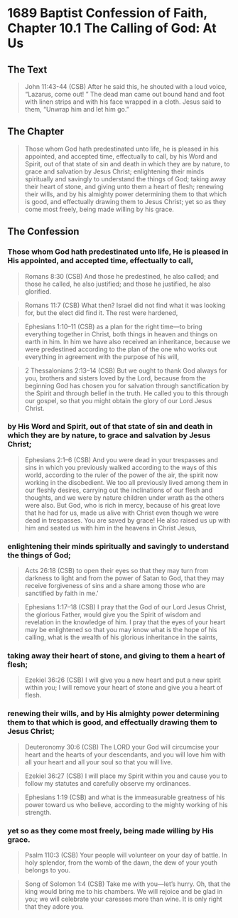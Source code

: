 # 1689 Baptist Confession of Faith, Chapter 10.1 The Calling of God: At Us

## The Text

>John 11:43-44 (CSB) After he said this, he shouted with a loud voice, “Lazarus, come out! ” The dead man came out bound hand and foot with linen strips and with his face wrapped in a cloth. Jesus said to them, “Unwrap him and let him go.”

## The Chapter

>Those whom God hath predestinated unto life, he is pleased in his appointed, and accepted time, effectually to call, by his Word and Spirit, out of that state of sin and death in which they are by nature, to grace and salvation by Jesus Christ; enlightening their minds spiritually and savingly to understand the things of God; taking away their heart of stone, and giving unto them a heart of flesh; renewing their wills, and by his almighty power determining them to that which is good, and effectually drawing them to Jesus Christ; yet so as they come most freely, being made willing by his grace.

## The Confession

### Those whom God hath predestinated unto life, He is pleased in His appointed, and accepted time, effectually to call,

>Romans 8:30 (CSB) And those he predestined, he also called; and those he called, he also justified; and those he justified, he also glorified.

>Romans 11:7 (CSB) What then? Israel did not find what it was looking for, but the elect did find it. The rest were hardened,

>Ephesians 1:10–11 (CSB) as a plan for the right time—to bring everything together in Christ, both things in heaven and things on earth in him. In him we have also received an inheritance, because we were predestined according to the plan of the one who works out everything in agreement with the purpose of his will,

>2 Thessalonians 2:13–14 (CSB) But we ought to thank God always for you, brothers and sisters loved by the Lord, because from the beginning God has chosen you for salvation through sanctification by the Spirit and through belief in the truth. He called you to this through our gospel, so that you might obtain the glory of our Lord Jesus Christ.

### by His Word and Spirit, out of that state of sin and death in which they are by nature, to grace and salvation by Jesus Christ;

>Ephesians 2:1–6 (CSB) And you were dead in your trespasses and sins in which you previously walked according to the ways of this world, according to the ruler of the power of the air, the spirit now working in the disobedient. We too all previously lived among them in our fleshly desires, carrying out the inclinations of our flesh and thoughts, and we were by nature children under wrath as the others were also. But God, who is rich in mercy, because of his great love that he had for us, made us alive with Christ even though we were dead in trespasses. You are saved by grace! He also raised us up with him and seated us with him in the heavens in Christ Jesus,

### enlightening their minds spiritually and savingly to understand the things of God;

>Acts 26:18 (CSB) to open their eyes so that they may turn from darkness to light and from the power of Satan to God, that they may receive forgiveness of sins and a share among those who are sanctified by faith in me.’

>Ephesians 1:17–18 (CSB) I pray that the God of our Lord Jesus Christ, the glorious Father, would give you the Spirit of wisdom and revelation in the knowledge of him. I pray that the eyes of your heart may be enlightened so that you may know what is the hope of his calling, what is the wealth of his glorious inheritance in the saints,

### taking away their heart of stone, and giving to them a heart of flesh;

>Ezekiel 36:26 (CSB) I will give you a new heart and put a new spirit within you; I will remove your heart of stone and give you a heart of flesh.

### renewing their wills, and by His almighty power determining them to that which is good, and effectually drawing them to Jesus Christ;

>Deuteronomy 30:6 (CSB) The LORD your God will circumcise your heart and the hearts of your descendants, and you will love him with all your heart and all your soul so that you will live.

>Ezekiel 36:27 (CSB) I will place my Spirit within you and cause you to follow my statutes and carefully observe my ordinances.

>Ephesians 1:19 (CSB) and what is the immeasurable greatness of his power toward us who believe, according to the mighty working of his strength.

### yet so as they come most freely, being made willing by His grace.

>Psalm 110:3 (CSB) Your people will volunteer on your day of battle. In holy splendor, from the womb of the dawn, the dew of your youth belongs to you.

>Song of Solomon 1:4 (CSB) Take me with you—let’s hurry. Oh, that the king would bring me to his chambers. We will rejoice and be glad in you; we will celebrate your caresses more than wine. It is only right that they adore you.
